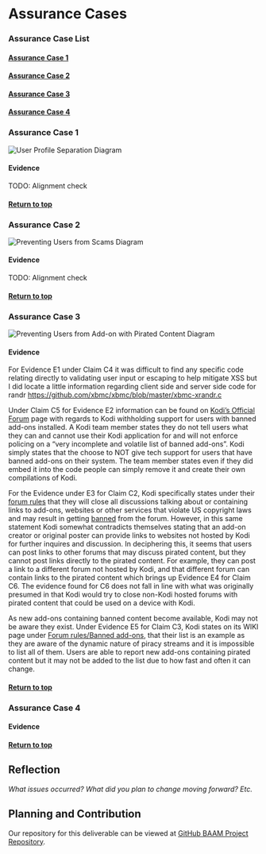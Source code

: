 # Assurance Cases

### Assurance Case List

#### [Assurance Case 1](#assurance-case-1)

#### [Assurance Case 2](#assurance-case-2)

#### [Assurance Case 3](#assurance-case-3)

#### [Assurance Case 4](#assurance-case-4)

### Assurance Case 1
![User Profile Separation Diagram](https://i.imgur.com/9yLTH0z.jpg)

#### Evidence

TODO: Alignment check

#### [Return to top](#assurance-case-list)

### Assurance Case 2
![Preventing Users from Scams Diagram](https://i.imgur.com/IoAYaIk.jpg)

#### Evidence

TODO: Alignment check

#### [Return to top](#assurance-case-list)

### Assurance Case 3
![Preventing Users from Add-on with Pirated Content Diagram](https://i.imgur.com/x9mOGTF.png)

#### Evidence

For Evidence E1 under Claim C4 it was difficult to find any specific code relating directly to validating user input or escaping to help mitigate XSS but I did locate a little information regarding client side and server side code for randr https://github.com/xbmc/xbmc/blob/master/xbmc-xrandr.c

Under Claim C5 for Evidence E2 information can be found on [Kodi’s Official Forum]( https://forum.kodi.tv/showthread.php?tid=339438) page with regards to Kodi withholding support for users with banned add-ons installed. A Kodi team member states they do not tell users what they can and cannot use their Kodi application for and will not enforce policing on a “very incomplete and volatile list of banned add-ons”. Kodi simply states that the choose to NOT give tech support for users that have banned add-ons on their system.  The team member states even if they did embed it into the code people can simply remove it and create their own compilations of Kodi.

For the Evidence under E3 for Claim C2, Kodi specifically states under their [forum rules]( https://kodi.wiki/view/Official:Forum_rules) that they will close all discussions talking about or containing links to add-ons, websites or other services that violate US copyright laws and may result in getting [banned]( https://kodi.wiki/view/Official:Forum_rules/Banned_add-ons) from the forum. However, in this same statement Kodi somewhat contradicts themselves stating that an add-on creator or original poster can provide links to websites not hosted by Kodi for further inquires and discussion. In deciphering this, it seems that users can post links to other forums that may discuss pirated content, but they cannot post links directly to the pirated content. For example, they can post a link to a different forum not hosted by Kodi, and that different forum can contain links to the pirated content which brings up Evidence E4 for Claim C6.  The evidence found for C6 does not fall in line with what was originally presumed in that Kodi would try to close non-Kodi hosted forums with pirated content that could be used on a device with Kodi.

As new add-ons containing banned content become available, Kodi may not be aware they exist.  Under Evidence E5 for Claim C3, Kodi states on its WIKI page under [Forum rules/Banned add-ons](https://kodi.wiki/view/Official:Forum_rules/Banned_add-ons), that their list is an example as they are aware of the dynamic nature of piracy streams and it is impossible to list all of them. Users are able to report new add-ons containing pirated content but it may not be added to the list due to how fast and often it can change.


#### [Return to top](#assurance-case-list)

### Assurance Case 4

#### Evidence

#### [Return to top](#assurance-case-list)

## Reflection

*What issues occurred? What did you plan to change moving forward? Etc.*

## Planning and Contribution

Our repository for this deliverable can be viewed at [GitHub BAAM Project Repository](https://github.com/mroejr/BAAM/milestone/3).
